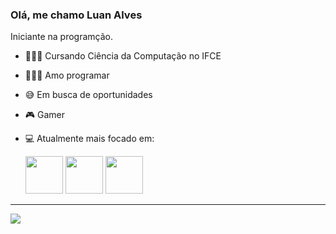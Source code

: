 ### Olá, me chamo Luan Alves
Iniciante na programção.

- 👨🏻‍🎓 Cursando Ciência da Computação no IFCE
- 👨🏻‍💻 Amo programar
- 😅 Em busca de oportunidades
- 🎮 Gamer
- 💻 Atualmente mais focado em:

  <img width="60" height="60" src="https://cdn.jsdelivr.net/gh/devicons/devicon/icons/java/java-original-wordmark.svg"/> 
            <img width="60" height="60" src="https://cdn.jsdelivr.net/gh/devicons/devicon/icons/python/python-original-wordmark.svg" /> 
            <img width="60" height="60" src="https://cdn.jsdelivr.net/gh/devicons/devicon/icons/c/c-original.svg" />
          
 
<hr></hr>
<a href="https://www.instagram.com/soulzin010/" target="_blank" rel="noreferrer noopener" >
<img src="https://img.shields.io/badge/Instagram-%23E4405F.svg?style=for-the-badge&logo=Instagram&logoColor=white" href="https://www.instagram.com/soulzin010/"/>
</a>
